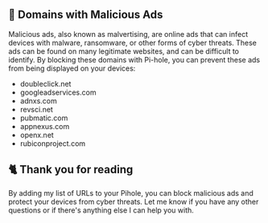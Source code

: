 ## 🚫 Domains with Malicious Ads
Malicious ads, also known as malvertising, are online ads that can infect devices with malware, ransomware, or other forms of cyber threats. These ads can be found on many legitimate websites, and can be difficult to identify. By blocking these domains with Pi-hole, you can prevent these ads from being displayed on your devices:

- doubleclick.net
- googleadservices.com
- adnxs.com
- revsci.net
- pubmatic.com
- appnexus.com
- openx.net
- rubiconproject.com

## 🐈 Thank you for reading
By adding my list of URLs to your Pihole, you can block malicious ads and protect your devices from cyber threats.
Let me know if you have any other questions or if there's anything else I can help you with.